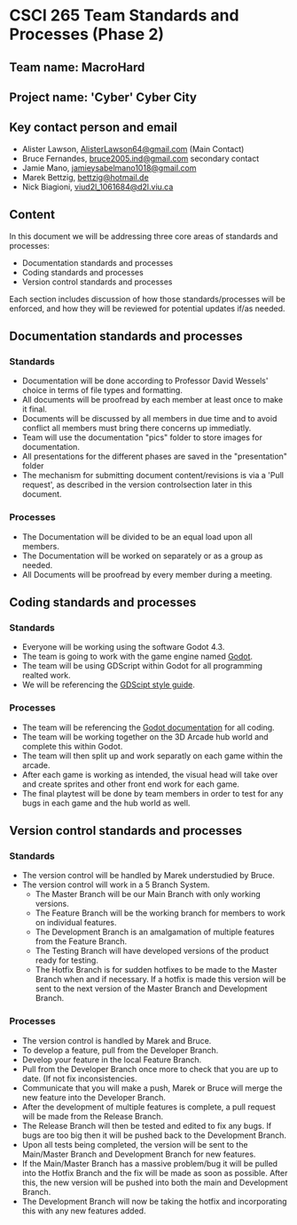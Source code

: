 # CSCI 265 Team Standards and Processes (Phase 2)

## Team name: MacroHard

## Project name: 'Cyber' Cyber City

## Key contact person and email

 - Alister Lawson, AlisterLawson64@gmail.com (Main Contact)
 - Bruce Fernandes, bruce2005.ind@gmail.com secondary contact
 - Jamie Mano, jamieysabelmano1018@gmail.com
 - Marek Bettzig, bettzig@hotmail.de
 - Nick Biagioni, viud2l_1061684@d2l.viu.ca

## Content

In this document we will be addressing three core areas of standards and processes:
 - Documentation standards and processes
 - Coding standards and processes
 - Version control standards and processes

Each section includes discussion of how those standards/processes will be enforced, and how they will be reviewed for potential updates if/as needed.

## Documentation standards and processes
### Standards
- Documentation will be done according to Professor David Wessels' choice in terms of file types and formatting.
- All documents will be proofread by each member at least once to make it final.
- Documents will be discussed by all members in due time and to avoid conflict all members must bring there concerns up immediatly.
- Team will use the documentation "pics" folder to store images for documentation.
- All presentations for the different phases are saved in the "presentation" folder
- The mechanism for submitting document content/revisions is via a 'Pull request', as described in the version controlsection later in this document.

### Processes
- The Documentation will be divided to be an equal load upon all members.
- The Documentation will be worked on separately or as a group as needed.
- All Documents will be proofread by every member during a meeting.


## Coding standards and processes
### Standards
- Everyone will be working using the software Godot 4.3.
- The team is going to work with the game engine named [Godot](https://godotengine.org).
- The team will be using GDScript within Godot for all programming realted work.
- We will be referencing the [GDScipt style guide](https://docs.godotengine.org/en/stable/tutorials/scripting/gdscript/gdscript_styleguide.html).

### Processes
- The team will be referencing the [Godot documentation](https://docs.godotengine.org/en/stable/index.html) for all coding.
- The team will be working together on the 3D Arcade hub world and complete this within Godot.
- The team will then split up and work separatly on each game within the arcade.
- After each game is working as intended, the visual head will take over and create sprites and other front end work for each game.
- The final playtest will be done by team members in order to test for any bugs in each game and the hub world as well.

## Version control standards and processes
### Standards
- The version control will be handled by Marek understudied by Bruce.
- The version control will work in a 5 Branch System.
  - The Master Branch will be our Main Branch with only working versions.
  - The Feature Branch will be the working branch for members to work on individual features.
  - The Development Branch is an amalgamation of multiple features from the Feature Branch.
  - The Testing Branch will have developed versions of the product ready for testing.
  - The Hotfix Branch is for sudden hotfixes to be made to the Master Branch when and if necessary. If a hotfix is made this version will be sent to the next version of the Master Branch and Development Branch.

### Processes
- The version control is handled by Marek and Bruce.
- To develop a feature, pull from the Developer Branch.
- Develop your feature in the local Feature Branch.
- Pull from the Developer Branch once more to check that you are up to date. (If not fix inconsistencies. 
- Communicate that you will make a push, Marek or Bruce will merge the new feature into the Developer Branch.
- After the development of multiple features is complete, a pull request will be made from the Release Branch.
- The Release Branch will then be tested and edited to fix any bugs. If bugs are too big then it will be pushed back to the Development Branch.
- Upon all tests being completed, the version will be sent to the Main/Master Branch and Development Branch for new features.
- If the Main/Master Branch has a massive problem/bug it will be pulled into the Hotfix Branch and the fix will be made as soon as possible. After this, the new version will be pushed into both the main and Development Branch.
- The Development Branch will now be taking the hotfix and incorporating this with any new features added.
